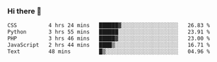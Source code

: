 ### Hi there 🌱
<!--START_SECTION:waka-->

```txt
CSS          4 hrs 24 mins   ██████▓░░░░░░░░░░░░░░░░░░   26.83 %
Python       3 hrs 55 mins   ██████░░░░░░░░░░░░░░░░░░░   23.91 %
PHP          3 hrs 46 mins   █████▓░░░░░░░░░░░░░░░░░░░   23.00 %
JavaScript   2 hrs 44 mins   ████▒░░░░░░░░░░░░░░░░░░░░   16.71 %
Text         48 mins         █▒░░░░░░░░░░░░░░░░░░░░░░░   04.96 %
```

<!--END_SECTION:waka-->
<!--
**Dieg0raf/Dieg0raf** is a ✨ _special_ ✨ repository because its `README.md` (this file) appears on your GitHub profile.

Here are some ideas to get you started:

- 🔭 I’m currently working on ...
- 🌱 I’m currently learning ...
- 👯 I’m looking to collaborate on ...
- 🤔 I’m looking for help with ...
- 💬 Ask me about ...
- 📫 How to reach me: ...
- 😄 Pronouns: ...
- ⚡ Fun fact: ...
-->
